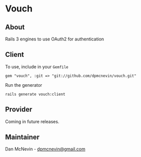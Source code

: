 Vouch
=====

About
-----

Rails 3 engines to use OAuth2 for authentication

Client
------

To use, include in your `Gemfile`

    gem "vouch", :git => "git://github.com/dpmcnevin/vouch.git"
    
Run the generator

    rails generate vouch:client


Provider
--------

Coming in future releases.

Maintainer
----------
Dan McNevin - dpmcnevin@gmail.com